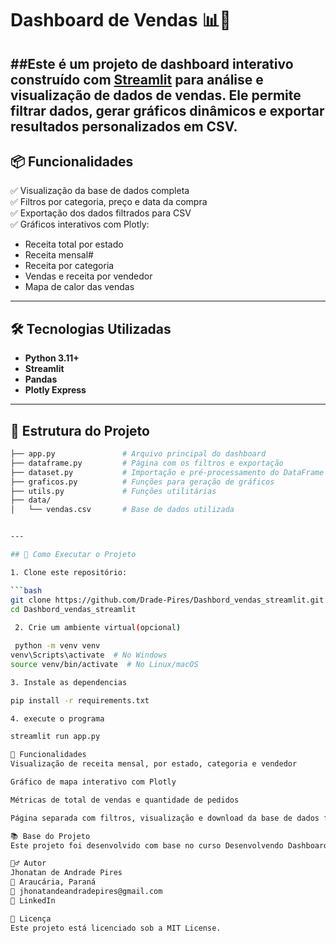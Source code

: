 # Dashboard de Vendas 📊🛒

##Este é um projeto de dashboard interativo construído com [Streamlit](https://streamlit.io/) para análise e visualização de dados de vendas. Ele permite filtrar dados, gerar gráficos dinâmicos e exportar resultados personalizados em CSV.
---

## 📦 Funcionalidades

✅ Visualização da base de dados completa  
✅ Filtros por categoria, preço e data da compra  
✅ Exportação dos dados filtrados para CSV  
✅ Gráficos interativos com Plotly:
- Receita total por estado
- Receita mensal#
- Receita por categoria
- Vendas e receita por vendedor
- Mapa de calor das vendas

---

## 🛠️ Tecnologias Utilizadas

- **Python 3.11+**
- **Streamlit**
- **Pandas**
- **Plotly Express**

---

## 📁 Estrutura do Projeto

```bash
├── app.py               # Arquivo principal do dashboard
├── dataframe.py         # Página com os filtros e exportação
├── dataset.py           # Importação e pré-processamento do DataFrame
├── graficos.py          # Funções para geração de gráficos
├── utils.py             # Funções utilitárias
├── data/
│   └── vendas.csv       # Base de dados utilizada


---

## 🚀 Como Executar o Projeto

1. Clone este repositório:

```bash
git clone https://github.com/Drade-Pires/Dashbord_vendas_streamlit.git
cd Dashbord_vendas_streamlit
 
 2. Crie um ambiente virtual(opcional)

 python -m venv venv
venv\Scripts\activate  # No Windows
source venv/bin/activate  # No Linux/macOS

3. Instale as dependencias

pip install -r requirements.txt

4. execute o programa

streamlit run app.py

🧩 Funcionalidades
Visualização de receita mensal, por estado, categoria e vendedor

Gráfico de mapa interativo com Plotly

Métricas de total de vendas e quantidade de pedidos

Página separada com filtros, visualização e download da base de dados filtrada

📚 Base do Projeto
Este projeto foi desenvolvido com base no curso Desenvolvendo Dashboards em Python, disponível na plataforma Udemy.

🙋‍♂️ Autor
Jhonatan de Andrade Pires
📍 Araucária, Paraná
📧 jhonatandeandradepires@gmail.com
🔗 LinkedIn

📝 Licença
Este projeto está licenciado sob a MIT License.
